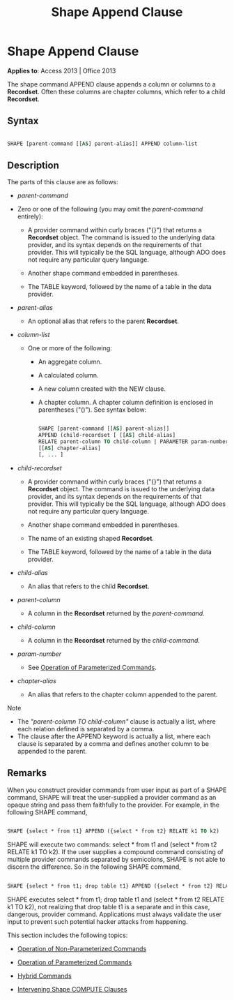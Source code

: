 ﻿---
title: Shape Append Clause
TOCTitle: Shape Append Clause
ms:assetid: 8f29afc3-fb93-4439-b67b-cad0eed0bda9
ms:mtpsurl: https://msdn.microsoft.com/library/JJ249633(v=office.15)
ms:contentKeyID: 48546301
ms.date: 09/18/2015
mtps_version: v=office.15
---

# Shape Append Clause


**Applies to**: Access 2013 | Office 2013

The shape command APPEND clause appends a column or columns to a **Recordset**. Often these columns are chapter columns, which refer to a child **Recordset**.

## Syntax

```vb 
 
SHAPE [parent-command [[AS] parent-alias]] APPEND column-list
```

## Description

The parts of this clause are as follows:

- *parent-command*

- Zero or one of the following (you may omit the *parent-command* entirely):
    
  - A provider command within curly braces ("{}") that returns a **Recordset** object. The command is issued to the underlying data provider, and its syntax depends on the requirements of that provider. This will typically be the SQL language, although ADO does not require any particular query language.
    
  - Another shape command embedded in parentheses.
    
  - The TABLE keyword, followed by the name of a table in the data provider.

- *parent-alias*

  - An optional alias that refers to the parent **Recordset**.

- *column-list*

  - One or more of the following:
    
    - An aggregate column.
    
    - A calculated column.
    
    - A new column created with the NEW clause.
    
    - A chapter column. A chapter column definition is enclosed in parentheses ("()"). See syntax below:


        ```vb 
        
        SHAPE [parent-command [[AS] parent-alias]] 
        APPEND (child-recordset [ [[AS] child-alias] 
        RELATE parent-column TO child-column | PARAMETER param-number, ... ]) 
        [[AS] chapter-alias] 
        [, ... ] 
        ```

- *child-recordset*

  - A provider command within curly braces ("{}") that returns a **Recordset** object. The command is issued to the underlying data provider, and its syntax depends on the requirements of that provider. This will typically be the SQL language, although ADO does not require any particular query language.
    
  - Another shape command embedded in parentheses.
    
  - The name of an existing shaped **Recordset**.
    
  - The TABLE keyword, followed by the name of a table in the data provider.

- *child-alias*

  - An alias that refers to the child **Recordset**.

- *parent-column*

  - A column in the **Recordset** returned by the *parent-command.*

- *child-column*

  - A column in the **Recordset** returned by the *child-command*.

- *param-number*

  - See [Operation of Parameterized Commands](operation-of-parameterized-commands.md).

- *chapter-alias*

  - An alias that refers to the chapter column appended to the parent.


> [!NOTE]
> - The _"parent-column TO child-column"_ clause is actually a list, where each relation defined is separated by a comma.
> - The clause after the APPEND keyword is actually a list, where each clause is separated by a comma and defines another column to be appended to the parent.



## Remarks

When you construct provider commands from user input as part of a SHAPE command, SHAPE will treat the user-supplied a provider command as an opaque string and pass them faithfully to the provider. For example, in the following SHAPE command,

```vb 
 
SHAPE {select * from t1} APPEND ({select * from t2} RELATE k1 TO k2) 
```

SHAPE will execute two commands: select \* from t1 and (select \* from t2 RELATE k1 TO k2). If the user supplies a compound command consisting of multiple provider commands separated by semicolons, SHAPE is not able to discern the difference. So in the following SHAPE command,

```vb 
 
SHAPE {select * from t1; drop table t1} APPEND ({select * from t2} RELATE k1 TO k2) 
```

SHAPE executes select \* from t1; drop table t1 and (select \* from t2 RELATE k1 TO k2), not realizing that drop table t1 is a separate and in this case, dangerous, provider command. Applications must always validate the user input to prevent such potential hacker attacks from happening.

This section includes the following topics:

- [Operation of Non-Parameterized Commands](operation-of-non-parameterized-commands.md)

- [Operation of Parameterized Commands](operation-of-parameterized-commands.md)

- [Hybrid Commands](hybrid-commands.md)

- [Intervening Shape COMPUTE Clauses](intervening-shape-compute-clauses.md)